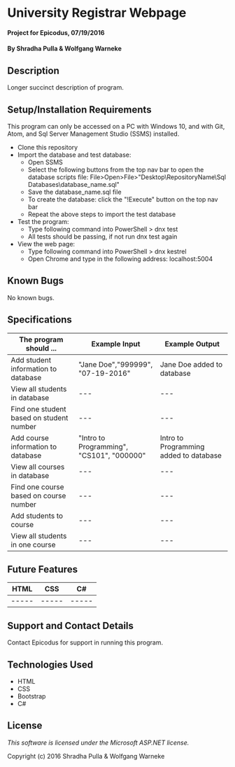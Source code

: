 # University Registrar Webpage

#### Project for Epicodus, 07/19/2016

#### By Shradha Pulla & Wolfgang Warneke

## Description

Longer succinct description of program.

## Setup/Installation Requirements

This program can only be accessed on a PC with Windows 10, and with Git, Atom, and Sql Server Management Studio (SSMS) installed.

* Clone this repository
* Import the database and test database:
  * Open SSMS
  * Select the following buttons from the top nav bar to open the database scripts file: File>Open>File>"Desktop\RepositoryName\Sql Databases\database_name.sql"
  * Save the database_name.sql file
  * To create the database: click the "!Execute" button on the top nav bar
  * Repeat the above steps to import the test database
* Test the program:
  * Type following command into PowerShell > dnx test
  * All tests should be passing, if not run dnx test again
* View the web page:
  * Type following command into PowerShell > dnx kestrel
  * Open Chrome and type in the following address: localhost:5004

## Known Bugs

No known bugs.

## Specifications

The program should ... | Example Input | Example Output
----- | ----- | -----
Add student information to database | "Jane Doe","999999", "07-19-2016" | Jane Doe added to database
View all students in database | --- | ---
Find one student based on student number | --- | ---
Add course information to database | "Intro to Programming", "CS101", "000000" | Intro to Programming added to database
View all courses in database | --- | ---
Find one course based on course number | --- | ---
Add students to course | --- | ---
View all students in one course | --- | ---

## Future Features

HTML | CSS | C#
----- | ----- | -----
----- | ----- | -----

## Support and Contact Details

Contact Epicodus for support in running this program.

## Technologies Used

* HTML
* CSS
* Bootstrap
* C#

## License

*This software is licensed under the Microsoft ASP.NET license.*

Copyright (c) 2016 Shradha Pulla & Wolfgang Warneke
